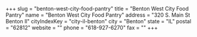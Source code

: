 +++
slug = "benton-west-city-food-pantry"
title = "Benton West City Food Pantry"
name = "Benton West City Food Pantry"
address = "320 S. Main St Benton Il"
cityIndexKey = "city-il-benton"
city = "Benton"
state = "IL"
postal = "62812"
website = ""
phone = "618-927-6270"
fax = ""
+++
